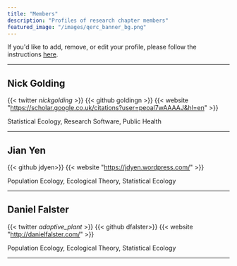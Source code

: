 ```yaml
---
title: "Members"
description: "Profiles of research chapter members"
featured_image: "/images/qerc_banner_bg.png"
---
```



If you'd like to add, remove, or edit your profile, please follow the instructions [here](https://github.com/esa-qerc/website/blob/master/readme.md#edit-profile).


---

## Nick Golding
 
{{< twitter _nickgolding_ >}}
{{< github goldingn >}}
{{< website "https://scholar.google.co.uk/citations?user=peoal7wAAAAJ&hl=en" >}}

Statistical Ecology, Research Software, Public Health

---


## Jian Yen 
 
{{< github jdyen>}}
{{< website "https://jdyen.wordpress.com/" >}}

Population Ecology, Ecological Theory, Statistical Ecology

---


## Daniel Falster
 
{{< twitter _adaptive_plant_ >}}
{{< github dfalster>}}
{{< website "http://danielfalster.com/" >}}

Population Ecology, Ecological Theory, Statistical Ecology

---

